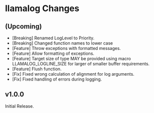 # llamalog Changes

## (Upcoming)
- [Breaking] Renamed LogLevel to Priority.
- [Breaking] Changed function names to lower case
- [Feature] Throw exceptions with formatted messages.
- [Feature] Allow formatting of exceptions.
- [Feature] Target size of type MAY be provided using macro LLAMALOG_LOGLINE_SIZE for larger of smaller buffer requirements.
- [Feature] Flush function.
- [Fix] Fixed wrong calculation of alignment for log arguments.
- [Fix] Fixed handling of errors during logging.

## v1.0.0
Initial Release.